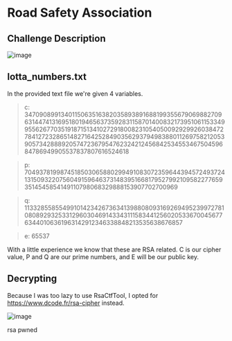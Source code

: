 # Road Safety Association

## Challenge Description

![image](https://user-images.githubusercontent.com/56489087/139564294-53273803-bd3e-4f9b-b92f-c651b4155727.png)

## lotta_numbers.txt

In the provided text file we're given 4 variables.

> c: 34709089913401150635163820358938916881993556790698827096314474131695180194656373592831158701400832173951061153349955626770351918715134102729180082310540500929299260384727841272328651482716425284903562937949838801126975821205390573428889205747236795476232421245684253455346750459684786949905537837807616524618


> p: 7049378199874518503065880299491083072359644394572493724131509322075604915964637314839516681795279921095822776593514545854149110798068329888153907702700969


> q: 11332855855499101423426736341398808093169269495239972781080892932533129603046914334311158344125602053367004567763440106361963142912346338848213535638676857


> e: 65537

With a little experience we know that these are RSA related. C is our cipher value, P and Q are our prime numbers, and E will be our public key.

## Decrypting

Because I was too lazy to use RsaCtfTool, I opted for https://www.dcode.fr/rsa-cipher instead. 

![image](https://user-images.githubusercontent.com/56489087/139564500-b0b85196-6c9d-4eb0-9e45-9f07119f41b6.png)

rsa pwned
